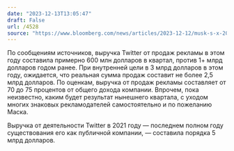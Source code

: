 ```yaml
---
date: "2023-12-13T13:05:47"
draft: False
url: /4528
source: "https://www.bloomberg.com/news/articles/2023-12-12/musk-s-x-2023-ad-sales-projected-to-slump-to-about-2-5-billion"
---
```


По сообщениям источников, выручка Twitter от продаж рекламы в этом году составила примерно 600 млн долларов в квартал, против 1+ млрд долларов годом ранее. При внутренней цели в 3 млрд долларов в этом году, ожидается, что реальная сумма продаж составит не более 2,5 млрд долларов. По оценкам, выручка от продаж рекламы составляет от 70 до 75 процентов от общего дохода компании. Впрочем, пока неизвестно, каким будет результат нынешнего квартала, с уходом многих знаковых рекламодателей самостоятельно и по пожеланию Маска.

Выручка от деятельности Twitter в 2021 году — последнем полном году существования его как публичной компании, — составила порядка 5 млрд долларов.
